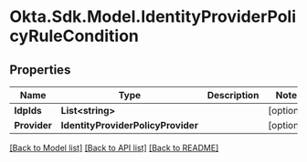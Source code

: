 # Okta.Sdk.Model.IdentityProviderPolicyRuleCondition
## Properties

Name | Type | Description | Notes
------------ | ------------- | ------------- | -------------
**IdpIds** | **List&lt;string&gt;** |  | [optional] 
**Provider** | **IdentityProviderPolicyProvider** |  | [optional] 

[[Back to Model list]](../README.md#documentation-for-models) [[Back to API list]](../README.md#documentation-for-api-endpoints) [[Back to README]](../README.md)

